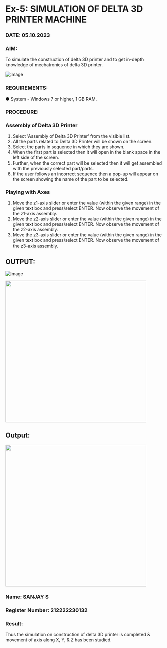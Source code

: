 # Ex-5: SIMULATION OF DELTA 3D PRINTER MACHINE

### DATE: 05.10.2023

### AIM:
 To simulate the construction of delta 3D printer and to get in-depth knowledge of mechatronics of delta 3D printer.

![image](https://github.com/Sellakumar1987/Ex.-No.-5---SIMULATION-OF-DELTA-3D-PRINTER-MACHINE/assets/113594316/c784471e-098f-456d-9c1b-e9f0ce56cc9b)

### REQUIREMENTS:
 ●	System - Windows 7 or higher, 1 GB RAM.

### PROCEDURE:

### Assembly of Delta 3D Printer
 1.	Select 'Assembly of Delta 3D Printer' from the visible list.
 2.	All the parts related to Delta 3D Printer will be shown on the screen.
 3.	Select the parts in sequence in which they are shown.
 4.	When the first part is selected then it will open in the blank space in the left side of the screen.
 5.	Further, when the correct part will be selected then it will get assembled with the previously selected part/parts.
 6.	If the user follows an incorrect sequence then a pop-up will appear on the screen showing the name of the part to be selected.

### Playing with Axes
 1.	Move the z1-axis slider or enter the value (within the given range) in the given text box and press/select ENTER. Now observe the movement of the z1-axis assembly.
 2.	Move the z2-axis slider or enter the value (within the given range) in the given text box and press/select ENTER. Now observe the movement of the z2-axis assembly.
 3.	Move the z3-axis slider or enter the value (within the given range) in the given text box and press/select ENTER. Now observe the movement of the z3-axis assembly.

## OUTPUT:
![image](https://github.com/22002102/Ex.-No.-5---SIMULATION-OF-DELTA-3D-PRINTER-MACHINE/assets/119091638/97c3f1b7-d289-46eb-9d88-7615344f128d)


<img src=https://github.com/Sellakumar1987/Ex.-No.-5---SIMULATION-OF-DELTA-3D-PRINTER-MACHINE/assets/113594316/1f3e6b6d-0724-41dc-b7d2-15516060d066 wight=450 height=450>

## Output:
<img src=https://github.com/22002102/Ex.-No.-5---SIMULATION-OF-DELTA-3D-PRINTER-MACHINE/assets/119091638/cd3f9fa4-7b04-415d-9599-d5c63333ddf4 wight=450 height=450>

### Name: SANJAY S
### Register Number: 212222230132

### Result: 
 Thus the simulation on construction of delta 3D printer is completed & movement of axis along X, Y, & Z has been studied.
